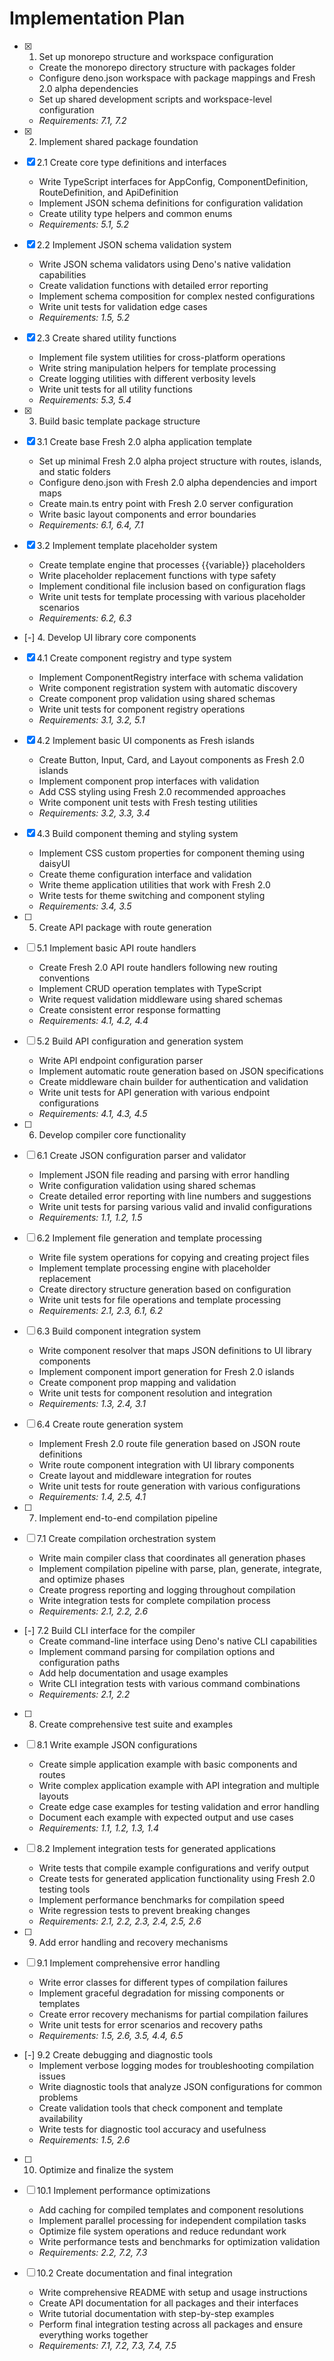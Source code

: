 # Implementation Plan

- [x] 1. Set up monorepo structure and workspace configuration
  - Create the monorepo directory structure with packages folder
  - Configure deno.json workspace with package mappings and Fresh 2.0 alpha dependencies
  - Set up shared development scripts and workspace-level configuration
  - _Requirements: 7.1, 7.2_

- [x] 2. Implement shared package foundation
- [x] 2.1 Create core type definitions and interfaces
  - Write TypeScript interfaces for AppConfig, ComponentDefinition, RouteDefinition, and ApiDefinition
  - Implement JSON schema definitions for configuration validation
  - Create utility type helpers and common enums
  - _Requirements: 5.1, 5.2_

- [x] 2.2 Implement JSON schema validation system
  - Write JSON schema validators using Deno's native validation capabilities
  - Create validation functions with detailed error reporting
  - Implement schema composition for complex nested configurations
  - Write unit tests for validation edge cases
  - _Requirements: 1.5, 5.2_

- [x] 2.3 Create shared utility functions
  - Implement file system utilities for cross-platform operations
  - Write string manipulation helpers for template processing
  - Create logging utilities with different verbosity levels
  - Write unit tests for all utility functions
  - _Requirements: 5.3, 5.4_

- [x] 3. Build basic template package structure
- [x] 3.1 Create base Fresh 2.0 alpha application template
  - Set up minimal Fresh 2.0 alpha project structure with routes, islands, and static folders
  - Configure deno.json with Fresh 2.0 alpha dependencies and import maps
  - Create main.ts entry point with Fresh 2.0 server configuration
  - Write basic layout components and error boundaries
  - _Requirements: 6.1, 6.4, 7.1_

- [x] 3.2 Implement template placeholder system
  - Create template engine that processes {{variable}} placeholders
  - Write placeholder replacement functions with type safety
  - Implement conditional file inclusion based on configuration flags
  - Write unit tests for template processing with various placeholder scenarios
  - _Requirements: 6.2, 6.3_

- [-] 4. Develop UI library core components
- [x] 4.1 Create component registry and type system
  - Implement ComponentRegistry interface with schema validation
  - Write component registration system with automatic discovery
  - Create component prop validation using shared schemas
  - Write unit tests for component registry operations
  - _Requirements: 3.1, 3.2, 5.1_

- [x] 4.2 Implement basic UI components as Fresh islands
  - Create Button, Input, Card, and Layout components as Fresh 2.0 islands
  - Implement component prop interfaces with validation
  - Add CSS styling using Fresh 2.0 recommended approaches
  - Write component unit tests with Fresh testing utilities
  - _Requirements: 3.2, 3.3, 3.4_

- [x] 4.3 Build component theming and styling system
  - Implement CSS custom properties for component theming using daisyUI
  - Create theme configuration interface and validation
  - Write theme application utilities that work with Fresh 2.0
  - Write tests for theme switching and component styling
  - _Requirements: 3.4, 3.5_

- [ ] 5. Create API package with route generation
- [ ] 5.1 Implement basic API route handlers
  - Create Fresh 2.0 API route handlers following new routing conventions
  - Implement CRUD operation templates with TypeScript
  - Write request validation middleware using shared schemas
  - Create consistent error response formatting
  - _Requirements: 4.1, 4.2, 4.4_

- [ ] 5.2 Build API configuration and generation system
  - Write API endpoint configuration parser
  - Implement automatic route generation based on JSON specifications
  - Create middleware chain builder for authentication and validation
  - Write unit tests for API generation with various endpoint configurations
  - _Requirements: 4.1, 4.3, 4.5_

- [ ] 6. Develop compiler core functionality
- [ ] 6.1 Create JSON configuration parser and validator
  - Implement JSON file reading and parsing with error handling
  - Write configuration validation using shared schemas
  - Create detailed error reporting with line numbers and suggestions
  - Write unit tests for parsing various valid and invalid configurations
  - _Requirements: 1.1, 1.2, 1.5_

- [ ] 6.2 Implement file generation and template processing
  - Write file system operations for copying and creating project files
  - Implement template processing engine with placeholder replacement
  - Create directory structure generation based on configuration
  - Write unit tests for file operations and template processing
  - _Requirements: 2.1, 2.3, 6.1, 6.2_

- [ ] 6.3 Build component integration system
  - Write component resolver that maps JSON definitions to UI library components
  - Implement component import generation for Fresh 2.0 islands
  - Create component prop mapping and validation
  - Write unit tests for component resolution and integration
  - _Requirements: 1.3, 2.4, 3.1_

- [ ] 6.4 Create route generation system
  - Implement Fresh 2.0 route file generation based on JSON route definitions
  - Write route component integration with UI library components
  - Create layout and middleware integration for routes
  - Write unit tests for route generation with various configurations
  - _Requirements: 1.4, 2.5, 4.1_

- [ ] 7. Implement end-to-end compilation pipeline
- [ ] 7.1 Create compilation orchestration system
  - Write main compiler class that coordinates all generation phases
  - Implement compilation pipeline with parse, plan, generate, integrate, and optimize phases
  - Create progress reporting and logging throughout compilation
  - Write integration tests for complete compilation process
  - _Requirements: 2.1, 2.2, 2.6_

- [-] 7.2 Build CLI interface for the compiler
  - Create command-line interface using Deno's native CLI capabilities
  - Implement command parsing for compilation options and configuration paths
  - Add help documentation and usage examples
  - Write CLI integration tests with various command combinations
  - _Requirements: 2.1, 2.2_

- [ ] 8. Create comprehensive test suite and examples
- [ ] 8.1 Write example JSON configurations
  - Create simple application example with basic components and routes
  - Write complex application example with API integration and multiple layouts
  - Create edge case examples for testing validation and error handling
  - Document each example with expected output and use cases
  - _Requirements: 1.1, 1.2, 1.3, 1.4_

- [ ] 8.2 Implement integration tests for generated applications
  - Write tests that compile example configurations and verify output
  - Create tests for generated application functionality using Fresh 2.0 testing tools
  - Implement performance benchmarks for compilation speed
  - Write regression tests to prevent breaking changes
  - _Requirements: 2.1, 2.2, 2.3, 2.4, 2.5, 2.6_

- [ ] 9. Add error handling and recovery mechanisms
- [ ] 9.1 Implement comprehensive error handling
  - Write error classes for different types of compilation failures
  - Implement graceful degradation for missing components or templates
  - Create error recovery mechanisms for partial compilation failures
  - Write unit tests for error scenarios and recovery paths
  - _Requirements: 1.5, 2.6, 3.5, 4.4, 6.5_

- [-] 9.2 Create debugging and diagnostic tools
  - Implement verbose logging modes for troubleshooting compilation issues
  - Write diagnostic tools that analyze JSON configurations for common problems
  - Create validation tools that check component and template availability
  - Write tests for diagnostic tool accuracy and usefulness
  - _Requirements: 1.5, 2.6_

- [ ] 10. Optimize and finalize the system
- [ ] 10.1 Implement performance optimizations
  - Add caching for compiled templates and component resolutions
  - Implement parallel processing for independent compilation tasks
  - Optimize file system operations and reduce redundant work
  - Write performance tests and benchmarks for optimization validation
  - _Requirements: 2.2, 7.2, 7.3_

- [ ] 10.2 Create documentation and final integration
  - Write comprehensive README with setup and usage instructions
  - Create API documentation for all packages and their interfaces
  - Write tutorial documentation with step-by-step examples
  - Perform final integration testing across all packages and ensure everything works together
  - _Requirements: 7.1, 7.2, 7.3, 7.4, 7.5_
